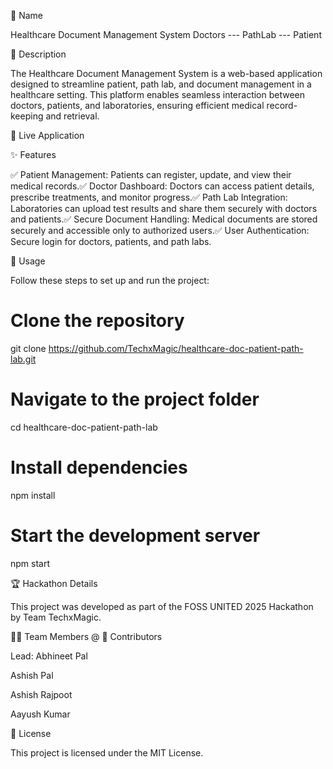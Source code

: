 📌 Name

Healthcare Document Management System
Doctors --- PathLab --- Patient 


📖 Description

The Healthcare Document Management System is a web-based application designed to streamline patient, path lab, and document management in a healthcare setting. This platform enables seamless interaction between doctors, patients, and laboratories, ensuring efficient medical record-keeping and retrieval.

🔗 Live Application

✨ Features

✅ Patient Management: Patients can register, update, and view their medical records.✅ Doctor Dashboard: Doctors can access patient details, prescribe treatments, and monitor progress.✅ Path Lab Integration: Laboratories can upload test results and share them securely with doctors and patients.✅ Secure Document Handling: Medical documents are stored securely and accessible only to authorized users.✅ User Authentication: Secure login for doctors, patients, and path labs.

🚀 Usage

Follow these steps to set up and run the project:

# Clone the repository
git clone https://github.com/TechxMagic/healthcare-doc-patient-path-lab.git

# Navigate to the project folder
cd healthcare-doc-patient-path-lab

# Install dependencies
npm install

# Start the development server
npm start

🏆 Hackathon Details

This project was developed as part of the FOSS UNITED 2025 Hackathon by Team TechxMagic.

👨‍💻 Team Members @ 🤝 Contributors

Lead: Abhineet Pal

Ashish Pal

Ashish Rajpoot

Aayush Kumar


📜 License

This project is licensed under the MIT License.

